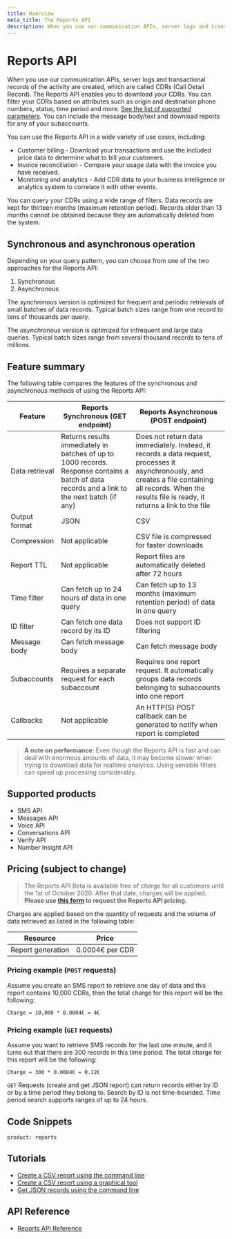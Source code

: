 ```yaml
---
title: Overview
meta_title: The Reports API
description: When you use our communication APIs, server logs and transactional records of the activity are created, which are called CDRs (Call Detail Record). The Reports API enables you to download your CDRs. You can filter your CDRs based on attributes such  as origin and destination phone numbers, status, time period and more.  (Nexmo is now Vonage)
---
```


# Reports API

When you use our communication APIs, server logs and transactional records of the activity are created, which are called CDRs (Call Detail Record). The Reports API enables you to download your CDRs. You can filter your CDRs based on attributes such  as origin and destination phone numbers, status, time period and more. [See the list of supported parameters](/api/reports). You can include the message body/text and download reports for any of your subaccounts.

You can use the Reports API in a wide variety of use cases, including:

* Customer billing - Download your transactions and use the included price data to determine what to bill your customers.
* Invoice reconciliation - Compare your usage data with the invoice you have received.
* Monitoring and analytics - Add CDR data to your business intelligence or analytics system to correlate it with other events.

You can query your CDRs using a wide range of filters. Data records are kept for thirteen months (maximum retention period). Records older than 13 months cannot be obtained because they are automatically deleted from the system.

## Synchronous and asynchronous operation

Depending on your query pattern, you can choose from one of the two approaches for the Reports API:

1. Synchronous
2. Asynchronous

The *synchronous* version is optimized for frequent and periodic retrievals of small batches of data records. Typical batch sizes range from one record to tens of thousands per query.

The *asynchronous* version is optimized for infrequent and large data queries. Typical batch sizes range from several thousand records to tens of millions.

## Feature summary

The following table compares the features of the synchronous and asynchronous methods of using the Reports API:

Feature  | Reports Synchronous (GET endpoint) | Reports Asynchronous (POST endpoint)
---- | ---- | ----
 Data retrieval | Returns results immediately in batches of up to 1000 records. Response contains a batch of data records and a link to the next batch (if any) | Does not return data immediately. Instead, it records a data request, processes it asynchronously, and creates a file containing all records. When the results file is ready, it returns a link to the file
 Output format | JSON | CSV
 Compression | Not applicable | CSV file is compressed for faster downloads
 Report TTL | Not applicable | Report files are automatically deleted after 72 hours
 Time filter  | Can fetch up to 24 hours of data in one query | Can fetch up to 13 months (maximum retention period) of data in one query
 ID filter  | Can fetch one data record by its ID | Does not support ID filtering
 Message body  | Can fetch message body | Can fetch message body
 Subaccounts  | Requires a separate request for each subaccount | Requires one report request. It automatically groups data records belonging to subaccounts into one report
 Callbacks | Not applicable | An HTTP(S) POST callback can be generated to notify when report is completed

> **A note on performance**: Even though the Reports API is fast and can deal with enormous amounts of data, it may become slower when trying to download data for realtime analytics. Using sensible filters can speed up processing considerably.

## Supported products

* SMS API
* Messages API
* Voice API
* Conversations API
* Verify API
* Number Insight API

## Pricing (subject to change)

> The Reports API Beta is available free of charge for all customers until the 1st of October 2020. After that date, charges will be applied. **Please use [this form](https://info.nexmo.com/ReportsAPI.html) to request the Reports API pricing.**

Charges are applied based on the quantity of requests and the volume of data retrieved as listed in the following table:

Resource | Price
---- | ----
Report generation | 0.0004€ per CDR

### Pricing example (`POST` requests)

Assume you create an SMS report to retrieve one day of data and this report contains 10,000 CDRs, then the total charge for this report will be the following:

```
Charge = 10,000 * 0.0004€ = 4€
```

### Pricing example (`GET` requests)

Assume you want to retrieve SMS records for the last one minute, and it turns out that there are 300 records in this time period. The total charge for this report will be the following:

```
Charge = 300 * 0.0004€ = 0.12€
```

`GET` Requests (create and get JSON report) can return records either by ID or by a time period they belong to. Search by ID is not time-bounded. Time period search supports ranges of up to 24 hours.

## Code Snippets

```code_snippet_list
product: reports
```

## Tutorials

* [Create a CSV report using the command line](/reports/tutorials/create-and-retrieve-a-report)
* [Create a CSV report using a graphical tool](/reports/tutorials/create-report-using-graphical-tools)
* [Get JSON records using the command line](/reports/tutorials/get-json-records-cli)

## API Reference

* [Reports API Reference](/api/reports)
